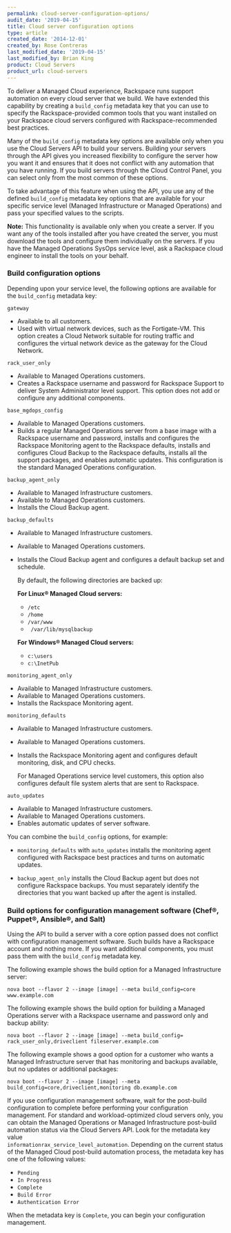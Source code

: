 ```yaml
---
permalink: cloud-server-configuration-options/
audit_date: '2019-04-15'
title: Cloud server configuration options
type: article
created_date: '2014-12-01'
created_by: Rose Contreras
last_modified_date: '2019-04-15'
last_modified_by: Brian King
product: Cloud Servers
product_url: cloud-servers
---
```


To deliver a Managed Cloud experience, Rackspace runs support automation
on every cloud server that we build. We have extended this capability by
creating a `build_config` metadata key that you can use to specify the
Rackspace-provided common tools that you want installed on your Rackspace
cloud servers configured with Rackspace-recommended best practices.

Many of the `build_config` metadata key options are available only when
you use the Cloud Servers API to build your servers. Building your
servers through the API gives you increased flexibility to configure the
server how you want it and ensures that it does not
conflict with any automation that you have running. If you build servers
through the Cloud Control Panel, you can select
only from the most common of these options.

To take advantage of this feature when using the API, you use any of the
defined `build_config` metadata key options that are available for your
specific service level (Managed Infrastructure or Managed Operations)
and pass your specified values to the scripts.

**Note:** This functionality is available only when you create a server.
If you want any of the tools installed after you have created the server, you
must download the tools and configure them individually on the servers.
If you have the Managed Operations SysOps service level, ask a Rackspace cloud
engineer to install the tools on your behalf.

### Build configuration options

Depending upon your service level, the following options are available for the
`build_config` metadata key:

`gateway`

- Available to all customers.
- Used with virtual network devices, such as the Fortigate-VM. This option
  creates a Cloud Network suitable for routing traffic and configures the
  virtual network device as the gateway for the Cloud Network.

`rack_user_only`

-   Available to Managed Operations customers.
-   Creates a Rackspace username and password for Rackspace Support to
    deliver System Administrator level support. This option does not add
    or configure any additional components.

`base_mgdops_config`

-   Available to Managed Operations customers.
-   Builds a regular Managed Operations server from a base image with a
    Rackspace username and password, installs and configures the Rackspace
    Monitoring agent to the Rackspace defaults, installs and configures
    Cloud Backup to the Rackspace defaults, installs all the support
    packages, and enables automatic updates. This configuration is the
    standard Managed Operations configuration.

`backup_agent_only`

-   Available to Managed Infrastructure customers.
-   Available to Managed Operations customers.
-   Installs the Cloud Backup agent.

`backup_defaults`

-   Available to Managed Infrastructure customers.
-   Available to Managed Operations customers.
-   Installs the Cloud Backup agent and configures a default backup set
    and schedule.

    By default, the following directories are backed up:

    **For Linux&reg; Managed Cloud servers:**

    -   `/etc`
    -   `/home`
    -   `/var/www`
    -   ` /var/lib/mysqlbackup`

    **For Windows&reg; Managed Cloud servers:**

    -   `c:\users`
    -   `c:\InetPub`

`monitoring_agent_only`

-   Available to Managed Infrastructure customers.
-   Available to Managed Operations customers.
-   Installs the Rackspace Monitoring agent.

`monitoring_defaults`

-   Available to Managed Infrastructure customers.
-   Available to Managed Operations customers.
-   Installs the Rackspace Monitoring agent and configures default
    monitoring, disk, and CPU checks.

    For Managed Operations service level customers, this option also
    configures default file system alerts that are sent to Rackspace.

`auto_updates`

-   Available to Managed Infrastructure customers.
-   Available to Managed Operations customers.
-   Enables automatic updates of server software.

You can combine the `build_config` options, for example:

-   `monitoring_defaults` with `auto_updates` installs the monitoring
    agent configured with Rackspace best practices and turns on
    automatic updates.

-   `backup_agent_only` installs the Cloud Backup agent
    but does not configure Rackspace backups. You must separately
    identify the directories that you want backed up after the agent
    is installed.

### Build options for configuration management software (Chef&reg;, Puppet&reg;, Ansible&reg;, and Salt)

Using the API to build a server with a core option passed does not
conflict with configuration management software. Such builds have a
Rackspace account and nothing more. If you want additional components,
you must pass them with the `build_config` metadata key.

The following example shows the build option for a Managed Infrastructure server:

    nova boot --flavor 2 --image [image] --meta build_config=core www.example.com

The following example shows the build option for building a Managed Operations server with a Rackspace username and password only and backup ability:

    nova boot --flavor 2 --image [image] --meta build_config= rack_user_only,driveclient fileserver.example.com

The following example shows a good option for a customer who wants a
Managed Infrastructure server that has monitoring and backups available, but
no updates or additional packages:

    nova boot --flavor 2 --image [image] --meta build_config=core,driveclient,monitoring db.example.com

If you use configuration management software, wait for the post-build
configuration to complete before performing your configuration management. For
standard and workload-optimized cloud servers only, you can obtain the Managed
Operations or Managed Infrastructure post-build automation status via the
Cloud Servers API. Look for the metadata key value  
`informationrax_service_level_automation`. Depending on the current status of
the Managed Cloud post-build automation process, the metadata key has
one of the following values:

- `Pending`
- `In Progress`
- `Complete`
- `Build Error`
- `Authentication Error`

When the metadata key is `Complete`, you can begin your
configuration management.
